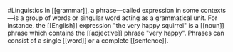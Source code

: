 #Linguistics 
In [[grammar]], a phrase—called expression in some contexts—is a group of words or singular word acting as a grammatical unit. For instance, the [[English]] expression "the very happy squirrel" is a [[noun]] phrase which contains the [[adjective]] phrase "very happy". Phrases can consist of a single [[word]] or a complete [[sentence]].